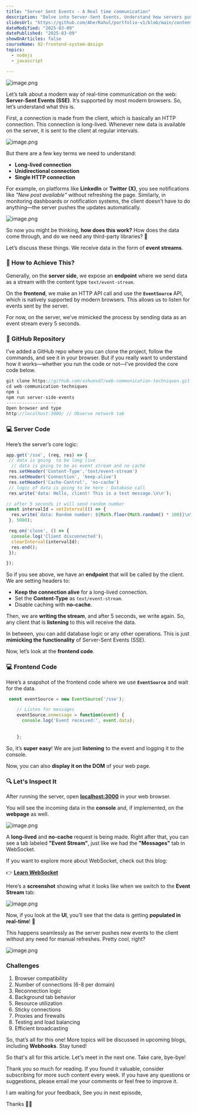 ```yaml
---
title: "Server Sent Events - A Real time communication"
description: "Delve into Server-Sent Events. Understand how servers push data to clients, enabling continuous updates in frontend applications without the need for repeated requests, optimizing data streaming."
slidesUrl: "https://github.com/AherRahul/portfolio-v1/blob/main/content/articles"
dateModified: "2025-03-09"
datePublished: "2025-03-09"
showOnArticles: false
courseName: 02-frontend-system-design
topics:
  - nodejs
  - javascript

---
```


![image.png](https://res.cloudinary.com/duojkrgue/image/upload/v1744108696/Portfolio/FrontendSystemDesignCourse/9_fvmoja.png)

Let’s talk about a modern way of real-time communication on the web: **Server-Sent Events (SSE)**. It’s supported by most modern browsers. So, let’s understand what this is.

First, a connection is made from the client, which is basically an HTTP connection. This connection is long-lived. Whenever new data is available on the server, it is sent to the client at regular intervals.

![image.png](https://heyashu.in/images/blogs/sse_2.png)

But there are a few key terms we need to understand:

* **Long-lived connection**
* **Unidirectional connection**
* **Single HTTP connection**

For example, on platforms like **LinkedIn** or **Twitter (X)**, you see notifications like *"New post available"* without refreshing the page. Similarly, in monitoring dashboards or notification systems, the client doesn’t have to do anything—the server pushes the updates automatically.

![image.png](https://heyashu.in/images/blogs/sse_3.png)

So now you might be thinking, **how does this work?** How does the data come through, and do we need any third-party libraries? 🤔

Let’s discuss these things. We receive data in the form of **event streams**.

### 🚀 How to Achieve This?

Generally, on the **server side**, we expose an **endpoint** where we send data as a stream with the content type `text/event-stream`.

On the **frontend**, we make an HTTP API call and use the **`EventSource`** API, which is natively supported by modern browsers. This allows us to listen for events sent by the server.

For now, on the server, we’ve mimicked the process by sending data as an event stream every 5 seconds.

### 📂 GitHub Repository

I’ve added a GitHub repo where you can clone the project, follow the commands, and see it in your browser. But if you really want to understand how it works—whether you run the code or not—I’ve provided the core code below.

```jsx
git clone https://github.com/ashumsd7/web-communication-techniques.git
cd web-communication-techniques
npm i
npm run server-side-events
-------------------
Open browser and type
http://localhost:3000/ // Observe network tab
```

### 💻 Server Code

Here’s the server’s core logic:

```jsx
app.get('/sse', (req, res) => {
 // data is going  to be long live 
  // data is going to be as event stream and no cache 
 res.setHeader('Content-Type','text/event-stream')
 res.setHeader('Connection', 'keep-alive')
 res.setHeader('Cache-Control', 'no-cache')
 // logic of data is going to be here : Database call 
 res.write('data: Hello, client! This is a test message.\n\n');

// after 5 seconds it will send random number 
const intervalId = setInterval(() => {
  res.write(`data: Random number: ${Math.floor(Math.random() * 100)}\n\n`);
 }, 5000);

 req.on('close', () => {
  console.log('Client disconnected');
  clearInterval(intervalId);
  res.end();
 });

});
```

So if you see above, we have an **endpoint** that will be called by the client. We are setting headers to:

* **Keep the connection alive** for a long-lived connection.
* Set the **Content-Type** as `text/event-stream`.
* Disable caching with **no-cache**.

Then, we are **writing the stream**, and after 5 seconds, we write again. So, any client that is **listening** to this will receive the data.

In between, you can add database logic or any other operations. This is just **mimicking the functionality** of Server-Sent Events (SSE).

Now, let’s look at the **frontend code**.

### 💻 Frontend Code

Here’s a snapshot of the frontend code where we use **`EventSource`** and wait for the data.

```jsx
 const eventSource = new EventSource('/sse');

    // Listen for messages
    eventSource.onmessage = function(event) {
      console.log('Event received:', event.data);
     
      
    };
```

So, it’s **super easy**! We are just **listening** to the event and logging it to the console.

Now, you can also **display it on the DOM** of your web page.

### 🔍 Let's Inspect It

After running the server, open **[localhost:3000](http://localhost:3000/)** in your web browser.

You will see the incoming data in the **console** and, if implemented, on the **webpage** as well.

![image.png](https://heyashu.in/images/blogs/sse_4.png)

A **long-lived** and **no-cache** request is being made. Right after that, you can see a tab labeled **"Event Stream"**, just like we had the **"Messages"** tab in WebSocket.

If you want to explore more about WebSocket, check out this blog:

👉 **[Learn WebSocket](https://heyashu.in/blog/web-socket-lets-chat)**

Here’s a **screenshot** showing what it looks like when we switch to the **Event Stream** tab:

![image.png](https://heyashu.in/images/blogs/sse_5.png)

Now, if you look at the **UI**, you’ll see that the data is getting **populated in real-time**! 🚀

This happens seamlessly as the server pushes new events to the client without any need for manual refreshes. Pretty cool, right?

![image.png](https://heyashu.in/images/blogs/sse_6.png)

### **Challenges**

1. Browser compatibility
2. Number of connections (6-8 per domain)
3. Reconnection logic
4. Background tab behavior
5. Resource utilization
6. Sticky connections
7. Proxies and firewalls
8. Testing and load balancing
9. Efficient broadcasting

So, that’s all for this one! More topics will be discussed in upcoming blogs, including **Webhooks**. Stay tuned! 

So that's all for this article. Let's meet in the next one.  Take care, bye-bye!

Thank you so much for reading. If you found it valuable, consider subscribing for more such content every week. If you have any questions or suggestions, please email me your comments or feel free to improve it.

I am waiting for your feedback, See you in next episode,


Thanks 👋🏻